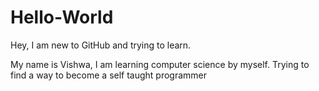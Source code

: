# Hello-World
Hey, I am new to GitHub and trying to learn. 

My name is Vishwa, I am learning computer science by myself.
Trying to find a way to become a self taught programmer
